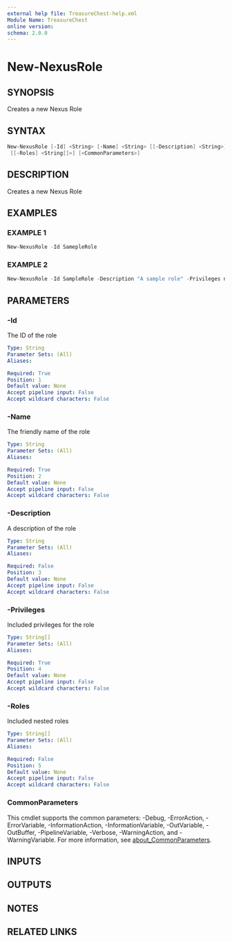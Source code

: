 ```yaml
---
external help file: TreasureChest-help.xml
Module Name: TreasureChest
online version:
schema: 2.0.0
---
```


# New-NexusRole

## SYNOPSIS

Creates a new Nexus Role

## SYNTAX

```powershell
New-NexusRole [-Id] <String> [-Name] <String> [[-Description] <String>] [-Privileges] <String[]>
 [[-Roles] <String[]>] [<CommonParameters>]
```

## DESCRIPTION

Creates a new Nexus Role

## EXAMPLES

### EXAMPLE 1

```powershell
New-NexusRole -Id SamepleRole
```

### EXAMPLE 2

```powershell
New-NexusRole -Id SampleRole -Description "A sample role" -Privileges nx-all
```

## PARAMETERS

### -Id

The ID of the role

```yaml
Type: String
Parameter Sets: (All)
Aliases:

Required: True
Position: 1
Default value: None
Accept pipeline input: False
Accept wildcard characters: False
```

### -Name

The friendly name of the role

```yaml
Type: String
Parameter Sets: (All)
Aliases:

Required: True
Position: 2
Default value: None
Accept pipeline input: False
Accept wildcard characters: False
```

### -Description

A description of the role

```yaml
Type: String
Parameter Sets: (All)
Aliases:

Required: False
Position: 3
Default value: None
Accept pipeline input: False
Accept wildcard characters: False
```

### -Privileges

Included privileges for the role

```yaml
Type: String[]
Parameter Sets: (All)
Aliases:

Required: True
Position: 4
Default value: None
Accept pipeline input: False
Accept wildcard characters: False
```

### -Roles

Included nested roles

```yaml
Type: String[]
Parameter Sets: (All)
Aliases:

Required: False
Position: 5
Default value: None
Accept pipeline input: False
Accept wildcard characters: False
```

### CommonParameters

This cmdlet supports the common parameters: -Debug, -ErrorAction, -ErrorVariable, -InformationAction, -InformationVariable, -OutVariable, -OutBuffer, -PipelineVariable, -Verbose, -WarningAction, and -WarningVariable. For more information, see [about_CommonParameters](http://go.microsoft.com/fwlink/?LinkID=113216).

## INPUTS

## OUTPUTS

## NOTES

## RELATED LINKS

